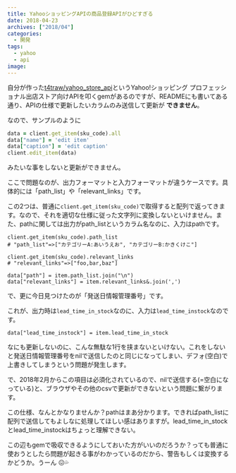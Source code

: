 ```yaml
---
title: YahooショッピングAPIの商品登録APIがひどすぎる
date: 2018-04-23
archives: ["2018/04"]
categories:
  - 開発
tags:
  - yahoo
  - api
image: 
---
```

自分が作った[t4traw/yahoo_store_api](https://github.com/t4traw/yahoo_store_api)というYahoo!ショッピング プロフェッショナル出店ストア向けAPIを叩くgemがあるのですが、READMEにも書いてある通り、APIの仕様で更新したいカラムのみ送信して更新が **できません**。

<!--more-->

なので、サンプルのように

```ruby
data = client.get_item(sku_code).all
data["name"] = 'edit item'
data["caption"] = 'edit caption'
client.edit_item(data)
```

みたいな事をしないと更新ができません。

ここで問題なのが、出力フォーマットと入力フォーマットが違うケースです。具体的には「path_list」や「relevant_links」です。

この2つは、普通に`client.get_item(sku_code)`で取得すると配列で返ってきます。なので、それを適切な仕様に従った文字列に変換しないといけません。また、pathに関しては出力がpath_listというカラム名なのに、入力はpathです。

```
client.get_item(sku_code).path_list
# "path_list"=>["カテゴリーA:あいうえお", "カテゴリーB:かきくけこ"]

client.get_item(sku_code).relevant_links
# "relevant_links"=>["foo,bar,baz"]

data["path"] = item.path_list.join("\n")
data["relevant_links"] = item.relevant_links&.join(',')
```

で、更に今日見つけたのが「発送日情報管理番号」です。

これが、出力時は`lead_time_in_stock`なのに、入力は`lead_time_instock`なのです。

```
data["lead_time_instock"] = item.lead_time_in_stock
```

なにも更新しないのに、こんな無駄な1行を挟まないといけない。これをしないと発送日情報管理番号をnilで送信したのと同じになってしまい、デフォ(空白)で上書きしてしまうという問題が発生します。

で、2018年2月からこの項目は必須化されているので、nilで送信する(=空白になっている)と、ブラウザやその他のcsvで更新ができないという問題に繋がります。

この仕様、なんとかなりませんか？pathはまあ分かります。できればpath_listに配列で送信してもよしなに処理してほしい感はありますが。lead_time_in_stockとlead_time_instockはちょっと理解できない。

この辺もgemで吸収できるようにしておいた方がいいのだろうか？っても普通に使おうとしたら問題が起きる事がわかっているのだから、警告もしくは変換するかどうか。うーん 😖💦
